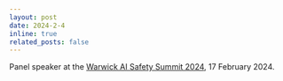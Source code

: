 ```yaml
---
layout: post
date: 2024-2-4
inline: true
related_posts: false
---
```


Panel speaker at the [Warwick AI Safety Summit 2024](https://www.warwicksu.com/venues-events/events/57846/25060/), 17 February 2024.
